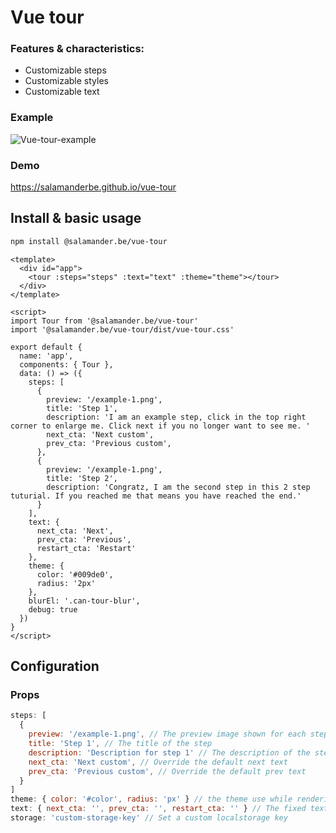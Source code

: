 # Vue tour

### Features & characteristics:

-  Customizable steps
-  Customizable styles
-  Customizable text

### Example

![Vue-tour-example](https://github.com/salamanderbe/vue-tour/blob/master/public/Tour-example.gif)

### Demo

https://salamanderbe.github.io/vue-tour

## Install & basic usage

```bash
npm install @salamander.be/vue-tour
```

```vue
<template>
  <div id="app">
    <tour :steps="steps" :text="text" :theme="theme"></tour>
  </div>
</template>

<script>
import Tour from '@salamander.be/vue-tour'
import '@salamander.be/vue-tour/dist/vue-tour.css'

export default {
  name: 'app',
  components: { Tour },
  data: () => ({
    steps: [
      {
        preview: '/example-1.png',
        title: 'Step 1',
        description: 'I am an example step, click in the top right corner to enlarge me. Click next if you no longer want to see me. '
        next_cta: 'Next custom',
        prev_cta: 'Previous custom',
      },
      {
        preview: '/example-1.png',
        title: 'Step 2',
        description: 'Congratz, I am the second step in this 2 step tuturial. If you reached me that means you have reached the end.'
      }
    ],
    text: {
      next_cta: 'Next',
      prev_cta: 'Previous',
      restart_cta: 'Restart'
    },
    theme: {
      color: '#009de0',
      radius: '2px'
    },
    blurEl: '.can-tour-blur',
    debug: true
  })
}
</script>
```

## Configuration

### Props

```js
steps: [
  {
    preview: '/example-1.png', // The preview image shown for each step
    title: 'Step 1', // The title of the step
    description: 'Description for step 1' // The description of the step
    next_cta: 'Next custom', // Override the default next text
    prev_cta: 'Previous custom', // Override the default prev text
  }
]
theme: { color: '#color', radius: 'px' } // the theme use while rendering the component
text: { next_cta: '', prev_cta: '', restart_cta: '' } // The fixed texts used in the component
storage: 'custom-storage-key' // Set a custom localstorage key
```
